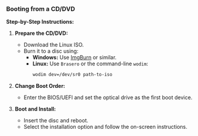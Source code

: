 ### **Booting from a CD/DVD**

**Step-by-Step Instructions:**

1. **Prepare the CD/DVD:**
   - Download the Linux ISO.
   - Burn it to a disc using:
     - **Windows:** Use [ImgBurn](http://www.imgburn.com/) or similar.
     - **Linux:** Use `Brasero` or the command-line `wodim`:
       ```bash
       wodim dev=/dev/sr0 path-to-iso
       ```

2. **Change Boot Order:**
   - Enter the BIOS/UEFI and set the optical drive as the first boot device.

3. **Boot and Install:**
   - Insert the disc and reboot.
   - Select the installation option and follow the on-screen instructions.